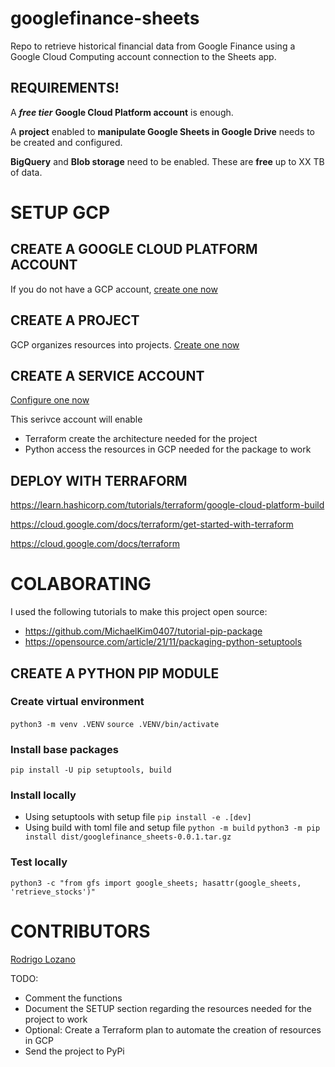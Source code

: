 # googlefinance-sheets
Repo to retrieve historical financial data from Google Finance using a Google Cloud Computing account connection to the Sheets app.

## REQUIREMENTS!
A ***free tier*** **Google Cloud Platform account** is enough.

A **project** enabled to **manipulate Google Sheets in Google Drive** needs to be created and configured.

**BigQuery** and **Blob storage** need to be enabled. These are **free** up to XX TB of data.

# SETUP GCP
## CREATE A GOOGLE CLOUD PLATFORM ACCOUNT
If you do not have a GCP account, [create one now](https://console.cloud.google.com/freetrial/ "Google Cloud Platform link")

## CREATE A PROJECT
GCP organizes resources into projects. [Create one now](https://console.cloud.google.com/projectcreate "Project creation link in GCP")

## CREATE A SERVICE ACCOUNT
[Configure one now](https://console.cloud.google.com/apis/credentials/serviceaccountkey "Service account creation link in GCP")

This serivce account will enable
- Terraform create the architecture needed for the project
- Python access the resources in GCP needed for the package to work

## DEPLOY WITH TERRAFORM
https://learn.hashicorp.com/tutorials/terraform/google-cloud-platform-build

https://cloud.google.com/docs/terraform/get-started-with-terraform

https://cloud.google.com/docs/terraform

# COLABORATING
I used the following tutorials to make this project open source:
- https://github.com/MichaelKim0407/tutorial-pip-package
- https://opensource.com/article/21/11/packaging-python-setuptools

## CREATE A PYTHON PIP MODULE
### Create virtual environment
`python3 -m venv .VENV`
`source .VENV/bin/activate`

### Install base packages
`pip install -U pip setuptools, build`

### Install locally
- Using setuptools with setup file
`pip install -e .[dev]`
- Using build with toml file and setup file
`python -m build`
`python3 -m pip install dist/googlefinance_sheets-0.0.1.tar.gz`

### Test locally
`python3 -c "from gfs import google_sheets; hasattr(google_sheets, 'retrieve_stocks')"`

# CONTRIBUTORS
[Rodrigo Lozano](https://rolozanod.github.io/ "Developer personal webpage")

TODO:
- Comment the functions
- Document the SETUP section regarding the resources needed for the project to work
- Optional: Create a Terraform plan to automate the creation of resources in GCP
- Send the project to PyPi
